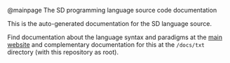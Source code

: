@mainpage The SD programming language source code documentation

This is the auto-generated documentation for the SD language source.

Find documentation about the language syntax and paradigms at the [main website](https://matthmr.github.io/docs.sd)
and complementary documentation for this at the `/docs/txt` directory
(with this repository as root).
